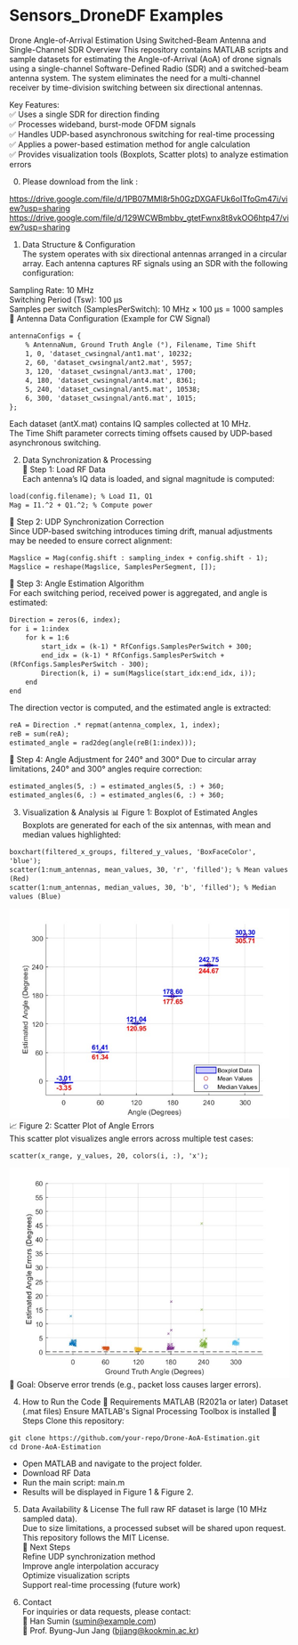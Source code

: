 # Sensors_DroneDF Examples

Drone Angle-of-Arrival Estimation Using Switched-Beam Antenna and Single-Channel SDR
Overview
This repository contains MATLAB scripts and sample datasets for estimating the Angle-of-Arrival (AoA) of drone signals using a single-channel Software-Defined Radio (SDR) and a switched-beam antenna system. The system eliminates the need for a multi-channel receiver by time-division switching between six directional antennas.

Key Features:   
✅ Uses a single SDR for direction finding   
✅ Processes wideband, burst-mode OFDM signals   
✅ Handles UDP-based asynchronous switching for real-time processing   
✅ Applies a power-based estimation method for angle calculation   
✅ Provides visualization tools (Boxplots, Scatter plots) to analyze estimation errors   

0. Please download from the link : 

https://drive.google.com/file/d/1PB07MMl8r5h0GzDXGAFUk6oITfoGm47i/view?usp=sharing
https://drive.google.com/file/d/129WCWBmbbv_gtetFwnx8t8vkOO6htp47/view?usp=sharing


1. Data Structure & Configuration   
The system operates with six directional antennas arranged in a circular array. Each antenna captures RF signals using an SDR with the following configuration:

Sampling Rate: 10 MHz   
Switching Period (Tsw): 100 µs   
Samples per switch (SamplesPerSwitch): 10 MHz × 100 µs = 1000 samples   
📌 Antenna Data Configuration (Example for CW Signal)   

```[matlab]
antennaConfigs = {
    % AntennaNum, Ground Truth Angle (°), Filename, Time Shift
    1, 0, 'dataset_cwsingnal/ant1.mat', 10232;
    2, 60, 'dataset_cwsingnal/ant2.mat', 5957;
    3, 120, 'dataset_cwsingnal/ant3.mat', 1700;
    4, 180, 'dataset_cwsingnal/ant4.mat', 8361;
    5, 240, 'dataset_cwsingnal/ant5.mat', 10538;
    6, 300, 'dataset_cwsingnal/ant6.mat', 1015;
};
```
Each dataset (antX.mat) contains IQ samples collected at 10 MHz.   
The Time Shift parameter corrects timing offsets caused by UDP-based asynchronous switching.   

2. Data Synchronization & Processing   
🔹 Step 1: Load RF Data   
Each antenna’s IQ data is loaded, and signal magnitude is computed:   

```[matlab]
load(config.filename); % Load I1, Q1
Mag = I1.^2 + Q1.^2; % Compute power
```

🔹 Step 2: UDP Synchronization Correction   
Since UDP-based switching introduces timing drift, manual adjustments may be needed to ensure correct alignment:   

```[matlab]
Magslice = Mag(config.shift : sampling_index + config.shift - 1);
Magslice = reshape(Magslice, SamplesPerSegment, []);
```

🔹 Step 3: Angle Estimation Algorithm   
For each switching period, received power is aggregated, and angle is estimated:   

```[matlab]
Direction = zeros(6, index);
for i = 1:index
    for k = 1:6
        start_idx = (k-1) * RfConfigs.SamplesPerSwitch + 300;
        end_idx = (k-1) * RfConfigs.SamplesPerSwitch + (RfConfigs.SamplesPerSwitch - 300);
        Direction(k, i) = sum(Magslice(start_idx:end_idx, i));
    end
end
```
The direction vector is computed, and the estimated angle is extracted:   

```[matlab]
reA = Direction .* repmat(antenna_complex, 1, index);
reB = sum(reA);
estimated_angle = rad2deg(angle(reB(1:index)));
```
🔹 Step 4: Angle Adjustment for 240° and 300°
Due to circular array limitations, 240° and 300° angles require correction:

```[matlab]
estimated_angles(5, :) = estimated_angles(5, :) + 360;
estimated_angles(6, :) = estimated_angles(6, :) + 360;
```

3. Visualization & Analysis
📊 Figure 1: Boxplot of Estimated Angles
Boxplots are generated for each of the six antennas, with mean and median values highlighted:
```[matlab]
boxchart(filtered_x_groups, filtered_y_values, 'BoxFaceColor', 'blue');
scatter(1:num_antennas, mean_values, 30, 'r', 'filled'); % Mean values (Red)
scatter(1:num_antennas, median_values, 30, 'b', 'filled'); % Median values (Blue)
```
![Drone DF result](result_figure/DF_boxchar_drones.jpg)   
📈 Figure 2: Scatter Plot of Angle Errors   
This scatter plot visualizes angle errors across multiple test cases:   
```[matlab]
scatter(x_range, y_values, 20, colors(i, :), 'x');
```
![Drone DF scatter](result_figure/DF_error_drones.jpg)   
📌 Goal: Observe error trends (e.g., packet loss causes larger errors).

4. How to Run the Code
🔹 Requirements
MATLAB (R2021a or later)
Dataset (.mat files)
Ensure MATLAB's Signal Processing Toolbox is installed
🔹 Steps
Clone this repository:
```[sh]
git clone https://github.com/your-repo/Drone-AoA-Estimation.git
cd Drone-AoA-Estimation
```

- Open MATLAB and navigate to the project folder.
- Download RF Data
- Run the main script: main.m
- Results will be displayed in Figure 1 & Figure 2.

5. Data Availability & License
The full raw RF dataset is large (10 MHz sampled data).   
Due to size limitations, a processed subset will be shared upon request.   
This repository follows the MIT License.   
📌 Next Steps   
 Refine UDP synchronization method   
 Improve angle interpolation accuracy   
 Optimize visualization scripts   
 Support real-time processing (future work)   

6. Contact   
For inquiries or data requests, please contact:   
📧 Han Sumin (sumin@example.com)   
📧 Prof. Byung-Jun Jang (bjjang@kookmin.ac.kr)   
